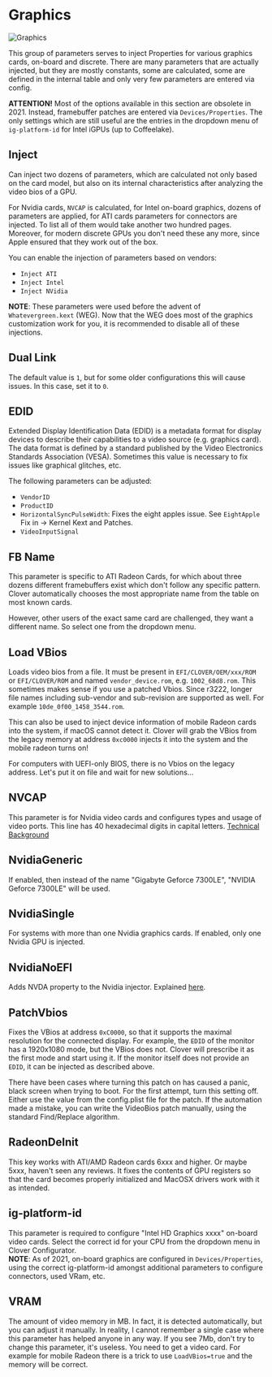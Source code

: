 # Graphics
![Graphics](https://user-images.githubusercontent.com/76865553/136713622-7300a5e5-de05-413a-b748-579b95a36d58.jpeg)

This group of parameters serves to inject Properties for various graphics cards, on-board and discrete. There are many parameters that are actually injected, but they are mostly constants, some are calculated, some are defined in the internal table and only very few parameters are entered via config.

**ATTENTION!** Most of the options available in this section are obsolete in 2021. Instead, framebuffer patches are entered via `Devices/Properties`. The only settings which are still useful are the entries in the dropdown menu of `ig-platform-id` for Intel iGPUs (up to Coffeelake).

## Inject
Can inject two dozens of parameters, which are calculated not only based on the card model, but also on its internal characteristics after analyzing the video bios of a GPU. 

For Nvidia cards, `NVCAP` is calculated, for Intel on-board graphics, dozens of parameters are applied, for ATI cards parameters for connectors are injected. To list all of them would take another two hundred pages. Moreover, for modern discrete GPUs you don't need these any more, since Apple ensured that they work out of the box.

You can enable the injection of parameters based on vendors:

- `Inject ATI`
- `Inject Intel`
- `Inject NVidia` 

**NOTE**: These parameters were used before the advent of `Whatevergreen.kext` (WEG). Now that the WEG does most of the graphics customization work for you, it is recommended to disable all of these injections.

## Dual Link
The default value is `1`, but for some older configurations this will cause issues. In this case, set it to `0`.

## EDID
Extended Display Identification Data (EDID) is a metadata format for display devices to describe their capabilities to a video source (e.g. graphics card). The data format is defined by a standard published by the Video Electronics Standards Association (VESA). Sometimes this value is necessary to fix issues like graphical glitches, etc.

The following parameters can be adjusted:

- `VendorID`
- `ProductID`
- `HorizontalSyncPulseWidth`: Fixes the eight apples issue. See `EightApple` Fix in &rarr; Kernel Kext and Patches.
- `VideoInputSignal`

## FB Name
This parameter is specific to ATI Radeon Cards, for which about three dozens different framebuffers exist which don't follow any specific pattern. Clover automatically chooses the most appropriate name from the table on most known cards. 

However, other users of the exact same card are challenged, they want a different name. So select one from the dropdown menu.

## Load VBios
Loads video bios from a file. It must be present in `EFI/CLOVER/OEM/xxx/ROM` or `EFI/CLOVER/ROM` and named `vendor_device.rom`, e.g. `1002_68d8.rom`. This sometimes makes sense if you use a patched Vbios. Since r3222, longer file names including sub-vendor and sub-revision are supported as well. For example `10de_0f00_1458_3544.rom`.

This can also be used to inject device information of mobile Radeon cards into the system, if macOS cannot detect it. Clover will grab the VBios from the legacy memory at address `0xc0000` injects it into the system and the mobile radeon turns on!

For computers with UEFI-only BIOS, there is no Vbios on the legacy address. Let's put it on file and wait for new solutions…

## NVCAP
This parameter is for Nvidia video cards and configures types and usage of video ports.
This line has 40 hexadecimal digits in capital letters. [Technical Background](https://github.com/acidanthera/WhateverGreen/blob/master/Manual/NVCAP.bt) 

## NvidiaGeneric
If enabled, then instead of the name "Gigabyte Geforce 7300LE", "NVIDIA Geforce 7300LE" will be used.

## NvidiaSingle
For systems with more than one Nvidia graphics cards. If enabled, only one Nvidia GPU is injected.

## NvidiaNoEFI
Adds NVDA property to the Nvidia injector. Explained [here](https://www.insanelymac.com/forum/topic/306156-clover-problems-and-solutions/page/84/?tab=comments#comment-2443062).

## PatchVbios
Fixes the VBios at address `0xC0000`, so that it supports the maximal resolution for the connected display. For example, the `EDID` of the monitor has a 1920x1080 mode, but the VBios does not. Clover will prescribe it as the first mode and start using it. If the monitor itself does not provide an `EDID`, it can be injected as described above. 

There have been cases where turning this patch on has caused a panic, black screen when trying to boot. For the first attempt, turn this setting off. Either use the value from the config.plist file for the patch. If the automation made a mistake, you can write the VideoBios patch manually, using the standard Find/Replace algorithm.

## RadeonDeInit
This key works with ATI/AMD Radeon cards 6xxx and higher. Or maybe 5xxx, haven't seen any reviews. It fixes the contents of GPU registers so that the card becomes properly initialized and MacOSX drivers work with it as intended.

## ig-platform-id
This parameter is required to configure "Intel HD Graphics xxxx" on-board video cards. Select the correct id for your CPU from the dropdown menu in Clover Configurator.</br> **NOTE**: As of 2021, on-board graphics are configured in `Devices/Properties`, using the correct ig-platform-id amongst additional parameters to configure connectors, used VRam, etc.

## VRAM
The amount of video memory in MB. In fact, it is detected automatically, but you can adjust it manually. In reality, I cannot remember a single case where this parameter has helped anyone in any way. If you see 7Mb, don't try to change this parameter, it's useless. You need to get a video card. For example for mobile Radeon there is a trick to use `LoadVBios=true` and the memory will be correct.
